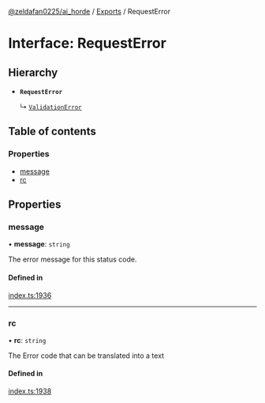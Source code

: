 [@zeldafan0225/ai_horde](../README.md) / [Exports](../modules.md) / RequestError

# Interface: RequestError

## Hierarchy

- **`RequestError`**

  ↳ [`ValidationError`](ValidationError.md)

## Table of contents

### Properties

- [message](RequestError.md#message)
- [rc](RequestError.md#rc)

## Properties

### message

• **message**: `string`

The error message for this status code.

#### Defined in

[index.ts:1936](https://github.com/ZeldaFan0225/ai_horde/blob/bd3c116/index.ts#L1936)

___

### rc

• **rc**: `string`

The Error code that can be translated into a text

#### Defined in

[index.ts:1938](https://github.com/ZeldaFan0225/ai_horde/blob/bd3c116/index.ts#L1938)
